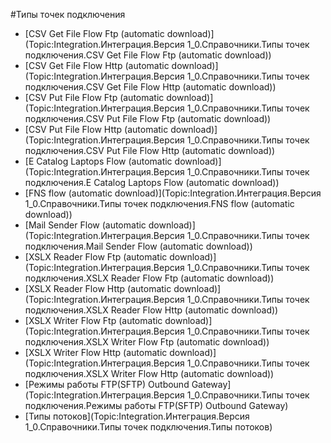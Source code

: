 ﻿#Типы точек подключения

 - [CSV Get File Flow Ftp (automatic download)](Topic:Integration.Интеграция.Версия 1_0.Справочники.Типы точек подключения.CSV Get File Flow Ftp (automatic download))
 - [CSV Get File Flow Http (automatic download)](Topic:Integration.Интеграция.Версия 1_0.Справочники.Типы точек подключения.CSV Get File Flow Http (automatic download))
 - [CSV Put File Flow Ftp (automatic download)](Topic:Integration.Интеграция.Версия 1_0.Справочники.Типы точек подключения.CSV Put File Flow Ftp (automatic download))
 - [CSV Put File Flow Http (automatic download)](Topic:Integration.Интеграция.Версия 1_0.Справочники.Типы точек подключения.CSV Put File Flow Http (automatic download))
 - [E Catalog Laptops Flow (automatic download)](Topic:Integration.Интеграция.Версия 1_0.Справочники.Типы точек подключения.E Catalog Laptops Flow (automatic download))
 - [FNS flow (automatic download)](Topic:Integration.Интеграция.Версия 1_0.Справочники.Типы точек подключения.FNS flow (automatic download))
 - [Mail Sender Flow (automatic download)](Topic:Integration.Интеграция.Версия 1_0.Справочники.Типы точек подключения.Mail Sender Flow (automatic download))
 - [XSLX Reader Flow Ftp (automatic download)](Topic:Integration.Интеграция.Версия 1_0.Справочники.Типы точек подключения.XSLX Reader Flow Ftp (automatic download))
 - [XSLX Reader Flow Http (automatic download)](Topic:Integration.Интеграция.Версия 1_0.Справочники.Типы точек подключения.XSLX Reader Flow Http (automatic download))
 - [XSLX Writer Flow Ftp (automatic download)](Topic:Integration.Интеграция.Версия 1_0.Справочники.Типы точек подключения.XSLX Writer Flow Ftp (automatic download))
 - [XSLX Writer Flow Http (automatic download)](Topic:Integration.Интеграция.Версия 1_0.Справочники.Типы точек подключения.XSLX Writer Flow Http (automatic download))
 - [Режимы работы FTP(SFTP) Outbound Gateway](Topic:Integration.Интеграция.Версия 1_0.Справочники.Типы точек подключения.Режимы работы FTP(SFTP) Outbound Gateway)
 - [Типы потоков](Topic:Integration.Интеграция.Версия 1_0.Справочники.Типы точек подключения.Типы потоков)

